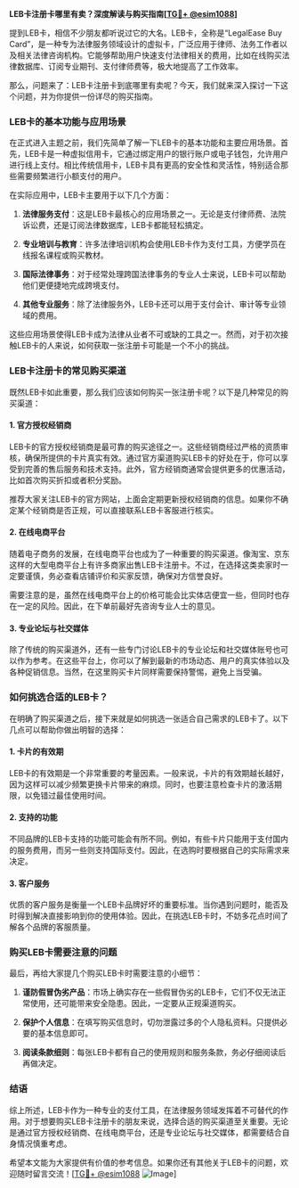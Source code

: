 **LEB卡注册卡哪里有卖？深度解读与购买指南[[TG💪+ @esim1088](https://t.me/s/esim1088)]**

提到LEB卡，相信不少朋友都听说过它的大名。LEB卡，全称是“LegalEase Buy Card”，是一种专为法律服务领域设计的虚拟卡，广泛应用于律师、法务工作者以及相关法律咨询机构。它能够帮助用户快速支付法律相关的费用，比如在线购买法律数据库、订阅专业期刊、支付律师费等，极大地提高了工作效率。

那么，问题来了：LEB卡注册卡到底哪里有卖呢？今天，我们就来深入探讨一下这个问题，并为你提供一份详尽的购买指南。

### LEB卡的基本功能与应用场景

在正式进入主题之前，我们先简单了解一下LEB卡的基本功能和主要应用场景。首先，LEB卡是一种虚拟信用卡，它通过绑定用户的银行账户或电子钱包，允许用户进行线上支付。相比传统信用卡，LEB卡具有更高的安全性和灵活性，特别适合那些需要频繁进行小额支付的用户。

在实际应用中，LEB卡主要用于以下几个方面：

1. **法律服务支付**：这是LEB卡最核心的应用场景之一。无论是支付律师费、法院诉讼费，还是订阅法律数据库，LEB卡都能轻松搞定。
   
2. **专业培训与教育**：许多法律培训机构会使用LEB卡作为支付工具，方便学员在线报名课程或购买教材。

3. **国际法律事务**：对于经常处理跨国法律事务的专业人士来说，LEB卡可以帮助他们更便捷地完成跨境支付。

4. **其他专业服务**：除了法律服务外，LEB卡还可以用于支付会计、审计等专业领域的费用。

这些应用场景使得LEB卡成为法律从业者不可或缺的工具之一。然而，对于初次接触LEB卡的人来说，如何获取一张注册卡可能是一个不小的挑战。

### LEB卡注册卡的常见购买渠道

既然LEB卡如此重要，那么我们应该如何购买一张注册卡呢？以下是几种常见的购买渠道：

#### 1. 官方授权经销商

LEB卡的官方授权经销商是最可靠的购买途径之一。这些经销商经过严格的资质审核，确保所提供的卡片真实有效。通过官方渠道购买LEB卡的好处在于，你可以享受到完善的售后服务和技术支持。此外，官方经销商通常会提供更多的优惠活动，比如首次购买折扣或者积分奖励。

推荐大家关注LEB卡的官方网站，上面会定期更新授权经销商的信息。如果你不确定某个经销商是否正规，可以直接联系LEB卡客服进行核实。

#### 2. 在线电商平台

随着电子商务的发展，在线电商平台也成为了一种重要的购买渠道。像淘宝、京东这样的大型电商平台上有许多商家出售LEB卡注册卡。不过，在选择这类卖家时一定要谨慎，务必查看店铺评价和买家反馈，确保对方信誉良好。

需要注意的是，虽然在线电商平台上的价格可能会比实体店便宜一些，但同时也存在一定的风险。因此，在下单前最好先咨询专业人士的意见。

#### 3. 专业论坛与社交媒体

除了传统的购买渠道外，还有一些专门讨论LEB卡的专业论坛和社交媒体账号也可以作为参考。在这些平台上，你可以了解到最新的市场动态、用户的真实体验以及各种促销信息。当然，在这里购买卡片同样需要保持警惕，避免上当受骗。

### 如何挑选合适的LEB卡？

在明确了购买渠道之后，接下来就是如何挑选一张适合自己需求的LEB卡了。以下几点可以帮助你做出明智的选择：

#### 1. 卡片的有效期

LEB卡的有效期是一个非常重要的考量因素。一般来说，卡片的有效期越长越好，因为这样可以减少频繁更换卡片带来的麻烦。同时，也要注意检查卡片的激活期限，以免错过最佳使用时间。

#### 2. 支持的功能

不同品牌的LEB卡支持的功能可能会有所不同。例如，有些卡片只能用于支付国内的服务费用，而另一些则支持国际支付。因此，在选购时要根据自己的实际需求来决定。

#### 3. 客户服务

优质的客户服务是衡量一个LEB卡品牌好坏的重要标准。当你遇到问题时，能否及时得到解决直接影响到你的使用体验。因此，在挑选LEB卡时，不妨多花点时间了解各个品牌的客服质量。

### 购买LEB卡需要注意的问题

最后，再给大家提几个购买LEB卡时需要注意的小细节：

1. **谨防假冒伪劣产品**：市场上确实存在一些假冒伪劣的LEB卡，它们不仅无法正常使用，还可能带来安全隐患。因此，一定要从正规渠道购买。

2. **保护个人信息**：在填写购买信息时，切勿泄露过多的个人隐私资料。只提供必要的基本信息即可。

3. **阅读条款细则**：每张LEB卡都有自己的使用规则和服务条款，务必仔细阅读后再做决定。

### 结语

综上所述，LEB卡作为一种专业的支付工具，在法律服务领域发挥着不可替代的作用。对于想要购买LEB卡注册卡的朋友来说，选择合适的购买渠道至关重要。无论是通过官方授权经销商、在线电商平台，还是专业论坛与社交媒体，都需要结合自身情况慎重考虑。

希望本文能为大家提供有价值的参考信息。如果你还有其他关于LEB卡的问题，欢迎随时留言交流！[[TG💪+ @esim1088](https://t.me/s/esim1088) ![Image](https://i.postimg.cc/4NQfJmqS/Snipaste-2025-05-13-00-14-12.png)]